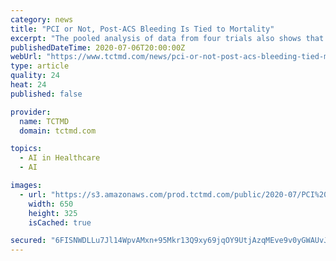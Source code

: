 ```yaml
---
category: news
title: "PCI or Not, Post-ACS Bleeding Is Tied to Mortality"
excerpt: "The pooled analysis of data from four trials also shows that postdischarge bleeding and MI have similar prognostic value."
publishedDateTime: 2020-07-06T20:00:00Z
webUrl: "https://www.tctmd.com/news/pci-or-not-post-acs-bleeding-tied-mortality"
type: article
quality: 24
heat: 24
published: false

provider:
  name: TCTMD
  domain: tctmd.com

topics:
  - AI in Healthcare
  - AI

images:
  - url: "https://s3.amazonaws.com/prod.tctmd.com/public/2020-07/PCI%20or%20Not%2C%20Post-ACS%20Bleeding%20Is%20Tied%20to%20Mortality.jpeg"
    width: 650
    height: 325
    isCached: true

secured: "6FISNWDLLu7Jl14WpvAMxn+95Mkr13Q9xy69jqOY9UtjAzqMEve9v0yGWAUvJ4m/S14RXRPa/KLYY6uQxqIYNPoX+nExbJlGh2AzcrODm6+oFLBTFUVH7GCIE9CdbA2tnNm0GNeNeNI0rpl5yPb1O+ZvpYG+E7uYigdlb7COyjFwLyLzCrIeDVXW5IEiRlfuObgmck24xkJ913fF9FoYvFBclGbVjQ19lXpQgAW0Ln52Fy2GAWD+aTfNrA81LrtJo48CUw6A/IHCjJkS97rcSkVoB/5O1Kd29ulL3F3oj4PafpBPmLOeyWeCnLxyeDbT9x3Nfr1oodbtoe7jCE+7LA==;MMaZvkhfF8OkujnjYBD7UA=="
---
```


